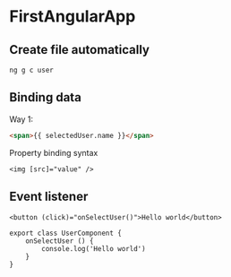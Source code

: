 # FirstAngularApp

## Create file automatically

```
ng g c user
```

## Binding data

Way 1:

```html
<span>{{ selectedUser.name }}</span>
```

Property binding syntax

```
<img [src]="value" />
```

## Event listener

```
<button (click)="onSelectUser()">Hello world</button>

export class UserComponent {
    onSelectUser () {
        console.log('Hello world')
    }
}
```
